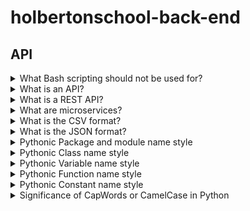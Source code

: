 # holbertonschool-back-end

## API
<details>
<summary>What Bash scripting should not be used for?</summary>
<br>
Bash scripting should not be used for complex applications that require extensive data processing or heavy computational tasks. While Bash is powerful for automating tasks, it is primarily designed for shell scripting and lacks the advanced features and performance of programming languages like Python or C++.
</details>
<details>
<summary>What is an API?</summary>
<br>
An API (Application Programming Interface) is a set of rules and protocols that allows different software applications to communicate with each other. It defines the methods and data formats that applications can use to request or exchange information.
</details>
<details>
<summary>What is a REST API?</summary>
<br>
A REST API (Representational State Transfer API) is a type of API that follows the principles of the REST architectural style. It is based on a client-server communication model and uses standard HTTP methods like GET, POST, PUT, and DELETE to interact with resources. REST APIs typically use JSON (or sometimes XML) as the data format for representing and transferring data.
</details>
<details>
<summary>What are microservices?</summary>
<br>
Microservices are an architectural approach to building software applications as a collection of small, loosely coupled services. Each microservice focuses on a specific business capability and can be developed, deployed, and scaled independently. Microservices promote modularity, flexibility, and the ability to develop and maintain complex applications more effectively.
</details>
<details>
<summary>What is the CSV format?</summary>
<br>
CSV (Comma-Separated Values) is a plain text file format commonly used for storing tabular data. Each line in a CSV file represents a row, and the values within each row are separated by commas. CSV files are widely supported and can be opened and manipulated using spreadsheet software or programming languages.
</details>
<details>
<summary>What is the JSON format?</summary>
<br>
JSON (JavaScript Object Notation) is a lightweight data interchange format. It is often used for representing structured data in a human-readable and machine-readable format. JSON data consists of key-value pairs and supports nested structures, arrays, numbers, booleans, and null values. It has become a popular format for data exchange between web services and is widely supported in various programming languages.
</details>
<details>
<summary>Pythonic Package and module name style</summary>
<br>
Pythonic package and module names should be in lowercase, with multiple words separated by underscores. For example, "my_package" or "utils_module".
</details>
<details>
<summary>Pythonic Class name style</summary>
<br>
Pythonic class names should follow the CapWords or CamelCase convention, where each word's initial letter is capitalized, without underscores. For example, "MyClass" or "DataProcessor".
</details>
<details>
<summary>Pythonic Variable name style</summary>
<br>
Pythonic variable names should be in lowercase, with words separated by underscores. For example, "my_variable" or "data_list".
</details>
<details>
<summary>Pythonic Function name style</summary>
<br>
Pythonic function names should also be in lowercase, with words separated by underscores. For example, "calculate_sum" or "process_data".
</details>
<details>
<summary>Pythonic Constant name style</summary>
<br>
Pythonic constant names should be in uppercase, with words separated by underscores. For example, "MAX_VALUE" or "DEFAULT_TIMEOUT".
</details>
<details>
<summary>Significance of CapWords or CamelCase in Python</summary>
<br>
CapWords or CamelCase convention in Python is significant as it improves readability and adheres to the widely adopted naming conventions in the Python community. It helps distinguish class names from functions, variables, or constants, making the code easier to understand and maintain.
</details>
